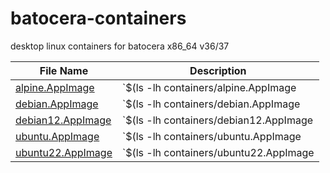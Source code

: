 # batocera-containers

desktop linux containers for batocera x86_64 v36/37

| File Name | Description |
| --- | --- |
| [alpine.AppImage](./containers/alpine.AppImage) | `$(ls -lh containers/alpine.AppImage | awk '{ print $5 }')` | alpine:latest |
| [debian.AppImage](./containers/debian.AppImage) | `$(ls -lh containers/debian.AppImage | awk '{ print $5 }')` | debian:11 (bullseye) |
| [debian12.AppImage](./containers/debian12.AppImage) | `$(ls -lh containers/debian12.AppImage | awk '{ print $5 }')` | debian:12 (bookworm) |
| [ubuntu.AppImage](./containers/ubuntu.AppImage) | `$(ls -lh containers/ubuntu.AppImage | awk '{ print $5 }')` | ubuntu:20.04 (focal) |
| [ubuntu22.AppImage](./containers/ubuntu22.AppImage) | `$(ls -lh containers/ubuntu22.AppImage | awk '{ print $5 }')` | ubuntu:22.04 (jammy) |
